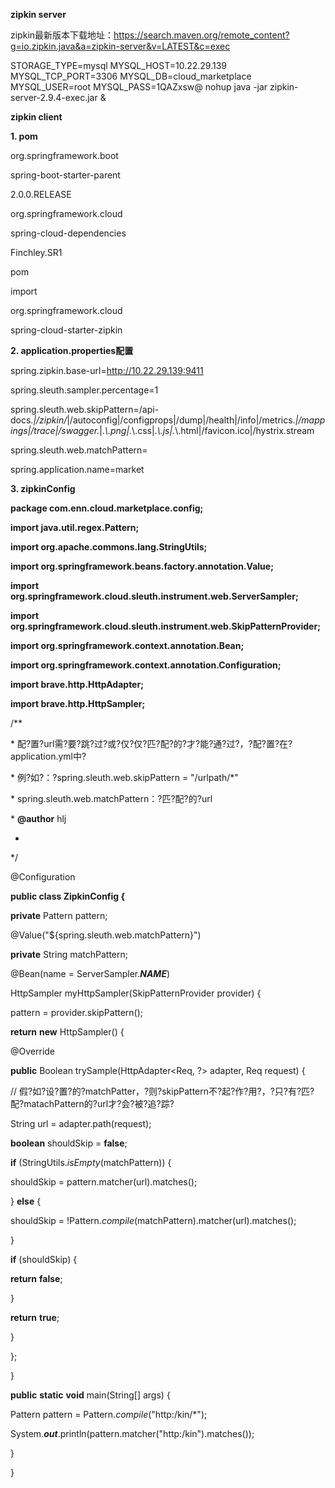 **zipkin server**

zipkin最新版本下载地址：<https://search.maven.org/remote_content?g=io.zipkin.java&a=zipkin-server&v=LATEST&c=exec>

STORAGE_TYPE=mysql MYSQL_HOST=10.22.29.139 MYSQL_TCP_PORT=3306  MYSQL_DB=cloud_marketplace MYSQL_USER=root MYSQL_PASS=1QAZxsw@ nohup java -jar  zipkin-server-2.9.4-exec.jar &

 

**zipkin client**

**1. pom**

<parent>

<groupId>org.springframework.boot</groupId>

<artifactId>spring-boot-starter-parent</artifactId>

<version>2.0.0.RELEASE</version>

</parent>

<dependencyManagement>

<dependencies>

<dependency>

<groupId>org.springframework.cloud</groupId>

<artifactId>spring-cloud-dependencies</artifactId>

<version>Finchley.SR1</version>

<type>pom</type>

<scope>import</scope>

</dependency>

</dependencies>
</dependencyManagement> 

 

<dependency>

<groupId>org.springframework.cloud</groupId>

<artifactId>spring-cloud-starter-zipkin</artifactId>
</dependency> 

 

**2. application.properties配置**

spring.zipkin.base-url=http://10.22.29.139:9411  

spring.sleuth.sampler.percentage=1  

spring.sleuth.web.skipPattern=/api-docs.*|/zipkin/*|/autoconfig|/configprops|/dump|/health|/info|/metrics.*|/mappings|/trace|/swagger.*|.*\\.png|.*\\.css|.*\\.js|.*\\.html|/favicon.ico|/hystrix.stream

spring.sleuth.web.matchPattern=

spring.application.name=market

**3. zipkinConfig**

**package  com.enn.cloud.marketplace.config;**



**import  java.util.regex.Pattern;**



**import  org.apache.commons.lang.StringUtils;**

**import  org.springframework.beans.factory.annotation.Value;**

**import  org.springframework.cloud.sleuth.instrument.web.ServerSampler;**

**import  org.springframework.cloud.sleuth.instrument.web.SkipPatternProvider;**

**import  org.springframework.context.annotation.Bean;**

**import  org.springframework.context.annotation.Configuration;**



**import  brave.http.HttpAdapter;**

**import  brave.http.HttpSampler;**



/**

\*  配?置?url需?要?跳?过?或?仅?仅?匹?配?的?才?能?通?过?，?配?置?在?application.yml中?<br  />

\*  例?如?：?spring.sleuth.web.skipPattern = "/urlpath/*"<br />

\*  spring.sleuth.web.matchPattern：?匹?配?的?url

\*  **@author** hlj

*

*/

@Configuration

**public class ZipkinConfig {**

**private** Pattern pattern;



@Value("${spring.sleuth.web.matchPattern}")

**private** String matchPattern;



@Bean(name = ServerSampler.***NAME***)

HttpSampler  myHttpSampler(SkipPatternProvider provider)  {

pattern = provider.skipPattern();

**return** **new** HttpSampler()  {

@Override

**public** <Req> Boolean  trySample(HttpAdapter<Req, ?> adapter,  Req request) {

//  假?如?设?置?的?matchPatter，?则?skipPattern不?起?作?用?，?只?有?匹?配?matachPattern的?url才?会?被?追?踪?

String url = adapter.path(request);

**boolean** shouldSkip = **false**;

**if** (StringUtils.*isEmpty*(matchPattern)) {

shouldSkip = pattern.matcher(url).matches();

}  **else** {

shouldSkip = !Pattern.*compile*(matchPattern).matcher(url).matches();

}

**if** (shouldSkip) {

**return** **false**;

}

**return** **true**;

}

};

}



**public** **static** **void** main(String[] args) {

Pattern  pattern = Pattern.*compile*("http:/kin/*");

System.***out***.println(pattern.matcher("http:/kin").matches());

}

}  